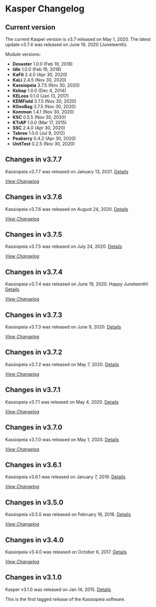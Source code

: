 <!-- Note that this file uses Markdown syntax for display, so please avoid any special characters. -->

# Kasper Changelog

<!--
Please update the version info when a new Kasper release is published.

When bumping a module version, also provide a date to indicate the last update.
-->

## Current version

The current Kasper version is v3.7 released on May 1, 2020.
The latest update v3.7.4 was released on June 19, 2020 (Juneteenth).

Module versions:
* **Desaster**         1.0.0 (Feb 19, 2018)
* **Idle**             1.0.0 (Feb 19, 2018)
* **KaFit**            2.4.0 (Apr 30, 2020)
* **KaLi**             2.4.5 (Nov 30, 2020)
* **Kassiopeia**       3.7.5 (Nov 30, 2020)
* **Kebap**            1.0.0 (Dec  4, 2014)
* **KELoss**           0.1.0 (Jan 13, 2017)
* **KEMField**         3.7.5 (Nov 30, 2020)
* **KGeoBag**          3.7.5 (Nov 30, 2020)
* **Kommon**           1.4.1 (Nov 30, 2020)
* **KSC**              0.5.5 (Nov 30, 2020)
* **KTrAP**            1.0.0 (Mar 17, 2015)
* **SSC**              2.4.0 (Apr 30, 2020)
* **Tabree**           1.0.0 (Jul  9, 2012)
* **Peaberry**         0.4.2 (Apr 30, 2020)
* **UnitTest**         0.2.5 (Nov 30, 2020)


<!--
The changelog files can be updated by the script `gen-changelog.sh` in the `Scripts` folder.
Please update the release notes below if a new release is published. Make sure to bump any relevant version numbers.
-->

## Changes in v3.7.7

Kassiopeia v3.7.7 was released on January 13, 2021.
[Details](https://github.com/KATRIN-Experiment/Kassiopeia/releases/tag/v3.7.7)

[*View Changelog*](Changelog/changes-from-v3.7.6-to-v3.7.7.md)


## Changes in v3.7.6

Kassiopeia v3.7.6 was released on August 24, 2020.
[Details](https://github.com/KATRIN-Experiment/Kassiopeia/releases/tag/v3.7.6)

[*View Changelog*](Changelog/changes-from-v3.7.5-to-v3.7.6.md)


## Changes in v3.7.5

Kassiopeia v3.7.5 was released on July 24, 2020.
[Details](https://github.com/KATRIN-Experiment/Kassiopeia/releases/tag/v3.7.5)

[*View Changelog*](Changelog/changes-from-v3.7.4-to-v3.7.5.md)


## Changes in v3.7.4

Kassiopeia v3.7.4 was released on June 19, 2020. Happy Juneteenth!
[Details](https://github.com/KATRIN-Experiment/Kassiopeia/releases/tag/v3.7.4)

[*View Changelog*](Changelog/changes-from-v3.7.3-to-v3.7.4.md)


## Changes in v3.7.3

Kassiopeia v3.7.3 was released on June 9, 2020.
[Details](https://github.com/KATRIN-Experiment/Kassiopeia/releases/tag/v3.7.3)

[*View Changelog*](Changelog/changes-from-v3.7.2-to-v3.7.3.md)


## Changes in v3.7.2

Kassiopeia v3.7.2 was released on May 7, 2020.
[Details](https://github.com/KATRIN-Experiment/Kassiopeia/releases/tag/v3.7.2)

[*View Changelog*](Changelog/changes-from-v3.7.1-to-v3.7.2.md)


## Changes in v3.7.1

Kassiopeia v3.7.1 was released on May 4, 2020.
[Details](https://github.com/KATRIN-Experiment/Kassiopeia/releases/tag/v3.7.1)

[*View Changelog*](Changelog/changes-from-v3.7.0-to-v3.7.1.md)


## Changes in v3.7.0

Kassiopeia v3.7.0 was released on May 1, 2020.
[Details](https://github.com/KATRIN-Experiment/Kassiopeia/releases/tag/v3.7.0)

[*View Changelog*](Changelog/changes-from-v3.6.1-to-v3.7.0.md)


## Changes in v3.6.1

Kassiopeia v3.6.1 was released on January 7, 2019.
[Details](https://github.com/KATRIN-Experiment/Kassiopeia/releases/tag/v3.6.1)

[*View Changelog*](Changelog/changes-from-v3.5.0-to-v3.6.1.md)


## Changes in v3.5.0

Kassiopeia v3.5.0 was released on February 16, 2018.
[Details](https://github.com/KATRIN-Experiment/Kassiopeia/releases/tag/v3.5.0)

[*View Changelog*](Changelog/changes-from-v3.4.0-to-v3.5.0.md)


## Changes in v3.4.0

Kassiopeia v3.4.0 was released on October 6, 2017.
[Details](https://github.com/KATRIN-Experiment/Kassiopeia/releases/tag/v3.4.0)

[*View Changelog*](Changelog/changes-from-v3.1.0-to-v3.4.0.md)


## Changes in v3.1.0

Kasper v3.1.0 was released on Jan 14, 2015.
[Details](https://github.com/KATRIN-Experiment/Kassiopeia/releases/tag/v3.1.0)

This is the first tagged release of the Kassiopeia software.
